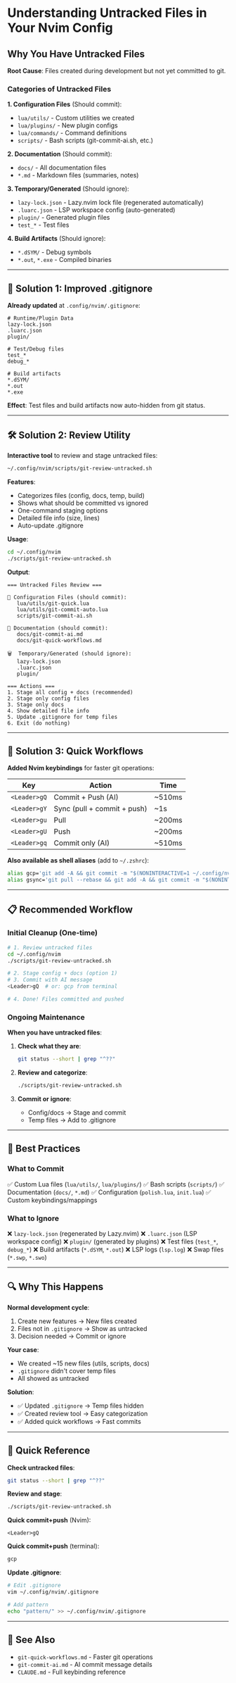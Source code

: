 # Understanding Untracked Files in Your Nvim Config

## Why You Have Untracked Files

**Root Cause**: Files created during development but not yet committed to git.

### Categories of Untracked Files

**1. Configuration Files** (Should commit):
- `lua/utils/` - Custom utilities we created
- `lua/plugins/` - New plugin configs
- `lua/commands/` - Command definitions
- `scripts/` - Bash scripts (git-commit-ai.sh, etc.)

**2. Documentation** (Should commit):
- `docs/` - All documentation files
- `*.md` - Markdown files (summaries, notes)

**3. Temporary/Generated** (Should ignore):
- `lazy-lock.json` - Lazy.nvim lock file (regenerated automatically)
- `.luarc.json` - LSP workspace config (auto-generated)
- `plugin/` - Generated plugin files
- `test_*` - Test files

**4. Build Artifacts** (Should ignore):
- `*.dSYM/` - Debug symbols
- `*.out`, `*.exe` - Compiled binaries

---

## 🔧 Solution 1: Improved .gitignore

**Already updated** at `.config/nvim/.gitignore`:

```gitignore
# Runtime/Plugin Data
lazy-lock.json
.luarc.json
plugin/

# Test/Debug files
test_*
debug_*

# Build artifacts
*.dSYM/
*.out
*.exe
```

**Effect**: Test files and build artifacts now auto-hidden from git status.

---

## 🛠️ Solution 2: Review Utility

**Interactive tool** to review and stage untracked files:

```bash
~/.config/nvim/scripts/git-review-untracked.sh
```

**Features**:
- Categorizes files (config, docs, temp, build)
- Shows what should be committed vs ignored
- One-command staging options
- Detailed file info (size, lines)
- Auto-update .gitignore

**Usage**:
```bash
cd ~/.config/nvim
./scripts/git-review-untracked.sh
```

**Output**:
```
=== Untracked Files Review ===

📝 Configuration Files (should commit):
   lua/utils/git-quick.lua
   lua/utils/git-commit-auto.lua
   scripts/git-commit-ai.sh

📄 Documentation (should commit):
   docs/git-commit-ai.md
   docs/git-quick-workflows.md

🗑️  Temporary/Generated (should ignore):
   lazy-lock.json
   .luarc.json
   plugin/

=== Actions ===
1. Stage all config + docs (recommended)
2. Stage only config files
3. Stage only docs
4. Show detailed file info
5. Update .gitignore for temp files
6. Exit (do nothing)
```

---

## 🚀 Solution 3: Quick Workflows

**Added Nvim keybindings** for faster git operations:

| Key | Action | Time |
|-----|--------|------|
| `<Leader>gQ` | Commit + Push (AI) | ~510ms |
| `<Leader>gY` | Sync (pull + commit + push) | ~1s |
| `<Leader>gu` | Pull | ~200ms |
| `<Leader>gU` | Push | ~200ms |
| `<Leader>gq` | Commit only (AI) | ~510ms |

**Also available as shell aliases** (add to `~/.zshrc`):

```bash
alias gcp='git add -A && git commit -m "$(NONINTERACTIVE=1 ~/.config/nvim/scripts/git-commit-ai.sh)" && git push'
alias gsync='git pull --rebase && git add -A && git commit -m "$(NONINTERACTIVE=1 ~/.config/nvim/scripts/git-commit-ai.sh)" && git push'
```

---

## 📋 Recommended Workflow

### Initial Cleanup (One-time)

```bash
# 1. Review untracked files
cd ~/.config/nvim
./scripts/git-review-untracked.sh

# 2. Stage config + docs (option 1)
# 3. Commit with AI message
<Leader>gQ  # or: gcp from terminal

# 4. Done! Files committed and pushed
```

### Ongoing Maintenance

**When you have untracked files**:

1. **Check what they are**:
   ```bash
   git status --short | grep "^??"
   ```

2. **Review and categorize**:
   ```bash
   ./scripts/git-review-untracked.sh
   ```

3. **Commit or ignore**:
   - Config/docs → Stage and commit
   - Temp files → Add to .gitignore

---

## 🎯 Best Practices

### What to Commit
✅ Custom Lua files (`lua/utils/`, `lua/plugins/`)
✅ Bash scripts (`scripts/`)
✅ Documentation (`docs/`, `*.md`)
✅ Configuration (`polish.lua`, `init.lua`)
✅ Custom keybindings/mappings

### What to Ignore
❌ `lazy-lock.json` (regenerated by Lazy.nvim)
❌ `.luarc.json` (LSP workspace config)
❌ `plugin/` (generated by plugins)
❌ Test files (`test_*`, `debug_*`)
❌ Build artifacts (`*.dSYM`, `*.out`)
❌ LSP logs (`lsp.log`)
❌ Swap files (`*.swp`, `*.swo`)

---

## 🔍 Why This Happens

**Normal development cycle**:
1. Create new features → New files created
2. Files not in `.gitignore` → Show as untracked
3. Decision needed → Commit or ignore

**Your case**:
- We created ~15 new files (utils, scripts, docs)
- `.gitignore` didn't cover temp files
- All showed as untracked

**Solution**:
- ✅ Updated `.gitignore` → Temp files hidden
- ✅ Created review tool → Easy categorization
- ✅ Added quick workflows → Fast commits

---

## 🚀 Quick Reference

**Check untracked files**:
```bash
git status --short | grep "^??"
```

**Review and stage**:
```bash
./scripts/git-review-untracked.sh
```

**Quick commit+push** (Nvim):
```
<Leader>gQ
```

**Quick commit+push** (terminal):
```bash
gcp
```

**Update .gitignore**:
```bash
# Edit .gitignore
vim ~/.config/nvim/.gitignore

# Add pattern
echo "pattern/" >> ~/.config/nvim/.gitignore
```

---

## 📖 See Also

- `git-quick-workflows.md` - Faster git operations
- `git-commit-ai.md` - AI commit message details
- `CLAUDE.md` - Full keybinding reference
